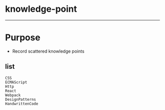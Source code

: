 # knowledge-point

---

# Purpose

- Record scattered knowledge points

## list
    CSS
    ECMAScript
    Http
    React
    Webpack
    DesignPatterns
    HandwrittenCode
